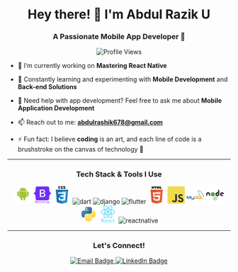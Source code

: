 <h1 align="center">Hey there! 👋 I'm Abdul Razik U</h1>
<h3 align="center">A Passionate Mobile App Developer 🚀</h3>

<p align="center">
  <img src="https://komarev.com/ghpvc/?username=abdulraziku&label=Profile%20Views&color=0e75b6&style=flat" alt="Profile Views" />
</p>

- 🔭 I’m currently working on **Mastering React Native**

- 🌱 Constantly learning and experimenting with **Mobile Development** and **Back-end Solutions**

- 💬 Need help with app development? Feel free to ask me about **Mobile Application Development**

- 📫 Reach out to me: **abdulrashik678@gmail.com**

- ⚡ Fun fact: I believe **coding** is an art, and each line of code is a brushstroke on the canvas of technology 🎨

---

<h3 align="center">Tech Stack & Tools I Use</h3>
<p align="center">
  <img src="https://raw.githubusercontent.com/devicons/devicon/master/icons/android/android-original-wordmark.svg" alt="android" width="40" height="40"/>
  <img src="https://raw.githubusercontent.com/devicons/devicon/master/icons/bootstrap/bootstrap-plain-wordmark.svg" alt="bootstrap" width="40" height="40"/>
  <img src="https://raw.githubusercontent.com/devicons/devicon/master/icons/css3/css3-original-wordmark.svg" alt="css3" width="40" height="40"/>
  <img src="https://www.vectorlogo.zone/logos/dartlang/dartlang-icon.svg" alt="dart" width="40" height="40"/>
  <img src="https://cdn.worldvectorlogo.com/logos/django.svg" alt="django" width="40" height="40"/>
  <img src="https://www.vectorlogo.zone/logos/flutterio/flutterio-icon.svg" alt="flutter" width="40" height="40"/>
  <img src="https://raw.githubusercontent.com/devicons/devicon/master/icons/html5/html5-original-wordmark.svg" alt="html5" width="40" height="40"/>
  <img src="https://raw.githubusercontent.com/devicons/devicon/master/icons/javascript/javascript-original.svg" alt="javascript" width="40" height="40"/>
  <img src="https://raw.githubusercontent.com/devicons/devicon/master/icons/mysql/mysql-original-wordmark.svg" alt="mysql" width="40" height="40"/>
  <img src="https://raw.githubusercontent.com/devicons/devicon/master/icons/nodejs/nodejs-original-wordmark.svg" alt="nodejs" width="40" height="40"/>
  <img src="https://raw.githubusercontent.com/devicons/devicon/master/icons/python/python-original.svg" alt="python" width="40" height="40"/>
  <img src="https://raw.githubusercontent.com/devicons/devicon/master/icons/react/react-original-wordmark.svg" alt="react" width="40" height="40"/>
  <img src="https://reactnative.dev/img/header_logo.svg" alt="reactnative" width="40" height="40"/>
</p>

---

<h3 align="center">Let's Connect!</h3>
<p align="center">
  <a href="mailto:abdulrashik678@gmail.com">
    <img src="https://img.shields.io/badge/Email%20Me%20📧-E4405F?style=for-the-badge" alt="Email Badge"/>
  </a>
  <a href="https://www.linkedin.com/in/abdulraziku/" target="_blank">
    <img src="https://img.shields.io/badge/LinkedIn%20🔗-0e76a8?style=for-the-badge" alt="LinkedIn Badge"/>
  </a>
</p>


